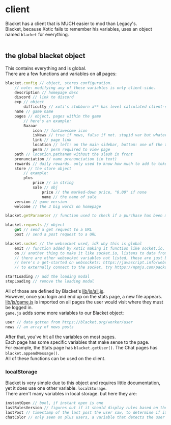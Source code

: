 # client
Blacket has a client that is MUCH easier to mod than Legacy's.<br>
Blacket, because Xotic fails to remember his variables, uses an object named `blacket` for everything.<br><br>

## the global blacket object
This contains everything and is global.<br>
There are a few functions and variables on all pages:

```js
blacket.config // object, stores configuration.
    // note: modifying any of these variables is only client-side.
    description // homepage desc
    discord // link to discord
    exp // object
        difficulty // xoti's stubborn a** has level calculated client-side. this is one of the numbers used in calculation. (should be under 1)
    name // game name
    pages // object, pages within the game
        // here's an example:
        Bazaar
            icon // fontawesome icon
            isNews // true if news, false if not. stupid var but whatever
            link // page link
            location // left: on the main sidebar, bottom: one of the tiny icons at the bottom
            perm // perm required to view page
    path // location.pathanem without the slash in front
    pronunciation // name pronunciation (in text)
    rewards // daily rewards. only used to know how much to add to token balance on stats page after claim
    store // the store object
        // example:
        plus
            price // in string
            sale // obj
                price // the marked-down price, "0.00" if none
                name // the name of sale
    version // game version
    welcome // the 3 big words on homepage

blacket.getParameter // function used to check if a purchase has been made.

blacket.requests // object
    get // send a get request to a URL
    post // send a post request to a URL

blacket.socket // the websocket used, idk why this is global
    emit // function added by xotic making it function like socket.io, sends data to server
    on // another thing to make it like socket.io, listens to data from server
    // there are other websocket variables not listed, these are just blacket's custom
    // here's a get-started on websockets: https://javascript.info/websocket
    // to externally connect to the socket, try https://npmjs.com/package/ws

startLoading // add the loading modal
stopLoading // remove the loading modal
```

All of those are defined by Blacket's [lib/js/all.js](https://blacket.org/lib/js/all.js).<br>
However, once you login and end up on the stats page, a new file appears. [lib/js/game.js](https://blacket.org/lib/js/game.js) is imported on all pages the user would visit where they must be logged in.<br>
`game.js` adds some more variables to our Blacket object:

```js
user // data gotten from https://blacket.org/worker/user
news // an array of news posts
```

After that, you've hit all the variables on most pages.<br>
Each page has some specific variables that make sense to the page.<br>
For example, the Stats page has `blacket.getUser()`. The Chat pages has `blacket.appendMessage()`.<br>
All of these functions can be used on the client.

### localStorage
Blacket is very simple due to this object and requires little documentation, yet it does use one other variable. `localStorage`.<br>
There aren't many variables in local storage. but here they are:

```js
instantOpen // bool, if instant open is one
lastRulesVersion // figures out if it should display rules based on the last version the user saw
lastPost // timestamp of the last post the user saw, to determine if it should open news panel
chatColor // only seen on plus users, a variable that detects the user's default color to make their messages in chat
```